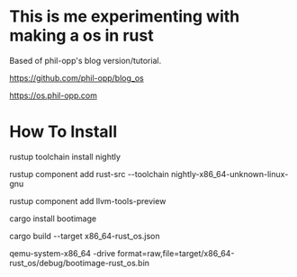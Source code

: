 # This is me experimenting with making a os in rust

Based of phil-opp's blog version/tutorial.

https://github.com/phil-opp/blog_os

https://os.phil-opp.com


# How To Install


rustup toolchain install nightly

rustup component add rust-src --toolchain nightly-x86_64-unknown-linux-gnu

rustup component add llvm-tools-preview

cargo install bootimage



cargo build --target x86_64-rust_os.json

qemu-system-x86_64 -drive format=raw,file=target/x86_64-rust_os/debug/bootimage-rust_os.bin
